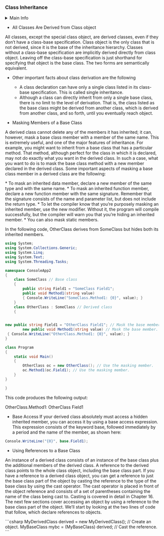 ### Class Inheritance

<details>
<summary>Main Info</summary>
<p>Inheritance allows you to define a new class that incorporates and extends an already declared class.</p>
• You can use an existing class, called the base class, as the basis for a new class,
called the derived class. The members of the derived class consist of the following:
− The members in its own declaration
− The members of the base class
<p> To declare a derived class, you add a class-base specification after the class name.
The class-base specification consists of a colon, followed by the name of the class
to be used as the base class. The derived class is said to directly inherit from the
base class listed.</p>
<p>A derived class is said to extend its base class, because it includes the members of
the base class plus any additional functionality provided in its own declaration.<p>

<p>Inherited members are accessed just as if they had been declared in the derived class itself.</p>
 </details>
         
* All Classes Are Derived from Class object

All classes, except the special class object, are derived classes, even if they don’t have a class-base
specification. Class object is the only class that is not derived, since it is the base of the inheritance
hierarchy.
Classes without a class-base specification are implicitly derived directly from class object. Leaving
off the class-base specification is just shorthand for specifying that object is the base class. The two
forms are semantically equivalent.

* Other important facts about class derivation are the following
  * A class declaration can have only a single class listed in its class-base specification.
    This is called single inheritance.
  * Although a class can directly inherit from only a single base class, there is no limit
to the level of derivation. That is, the class listed as the base class might be derived
from another class, which is derived from another class, and so forth, until you
eventually reach object.

* Masking Members of a Base Class
<p>A derived class cannot delete any of the members it has inherited; it can, however, mask a base class
member with a member of the same name. This is extremely useful, and one of the major features of
inheritance.
For example, you might want to inherit from a base class that has a particular method. That method,
although perfect for the class in which it is declared, may not do exactly what you want in the derived
class. In such a case, what you want to do is to mask the base class method with a new member declared
in the derived class. Some important aspects of masking a base class member in a derived class are the
following:</p>
   * To mask an inherited data member, declare a new member of the same type and
with the same name.
   * To mask an inherited function member, declare a new function member with the
same signature. Remember that the signature consists of the name and parameter
list, but does not include the return type.
   * To let the compiler know that you’re purposely masking an inherited member, use
the new modifier. Without it, the program will compile successfully, but the
compiler will warn you that you’re hiding an inherited member.
   * You can also mask static members.
   <p>In the following code, OtherClass derives from SomeClass but hides both its inherited members.</p>
   
```csharp
using System;
using System.Collections.Generic;
using System.Linq;
using System.Text;
using System.Threading.Tasks;

namespace ConsoleApp2
{
    class SomeClass // Base class
    {
        public string Field1 = "SomeClass Field1";
        public void Method1(string value)
        { Console.WriteLine("SomeClass.Method1: {0}", value); }
    }
    class OtherClass : SomeClass // Derived class
    {
    

new public string Field1 = "OtherClass Field1"; // Mask the base member.
        new public void Method1(string value) // Mask the base member.
 { Console.WriteLine("OtherClass.Method1: {0}", value); }
}

class Program
{
    static void Main()
    {
        OtherClass oc = new OtherClass(); // Use the masking member.
        oc.Method1(oc.Field1); // Use the masking member.
    }
}

}
```
<p>This code produces the following output:</p>
OtherClass.Method1: OtherClass Field1

* Base Access
If your derived class absolutely must access a hidden inherited member, you can access it by using a
base access expression. This expression consists of the keyword base, followed immediately by a period
and the name of the member, as shown here:
```csharp
Console.WriteLine("{0}", base.Field1);
```
* Using References to a Base Class
<p>An instance of a derived class consists of an instance of the base class plus the additional members of the
derived class. A reference to the derived class points to the whole class object, including the base class
part.
If you have a reference to a derived class object, you can get a reference to just the base class part of
the object by casting the reference to the type of the base class by using the cast operator. The cast
operator is placed in front of the object reference and consists of a set of parentheses containing the
name of the class being cast to. Casting is covered in detail in Chapter 16.
The next few sections cover accessing an object by using a reference to the base class part of the
object. We’ll start by looking at the two lines of code that follow, which declare references to objects.</p>
```csharp
MyDerivedClass derived = new MyDerivedClass(); // Create an object.
MyBaseClass mybc = (MyBaseClass) derived; // Cast the reference.
```
         
         
         
